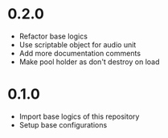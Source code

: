 # 0.2.0
 - Refactor base logics
 - Use scriptable object for audio unit
 - Add more documentation comments
 - Make pool holder as don't destroy on load

# 0.1.0
 - Import base logics of this repository
 - Setup base configurations